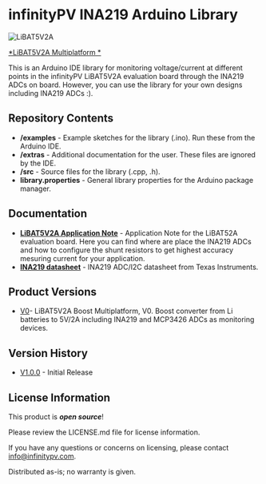 infinityPV INA219 Arduino Library
========================================

![LiBAT5V2A](https://github.com/infinityPV/infinityPV_INA219-library/blob/master/extras/LiBAT5V2A%20picture1.jpg)

[*LiBAT5V2A Multiplatform *](https://www.infinitypv.com) 


This is an Arduino IDE library for monitoring voltage/current at different points in the infinityPV LiBAT5V2A evaluation board
through the INA219 ADCs on board. However, you can use the library for your own designs including INA219 ADCs :).  

Repository Contents
-------------------

* **/examples** - Example sketches for the library (.ino). Run these from the Arduino IDE. 
* **/extras** - Additional documentation for the user. These files are ignored by the IDE. 
* **/src** - Source files for the library (.cpp, .h). 
* **library.properties** - General library properties for the Arduino package manager. 

Documentation
--------------
* **[LiBAT5V2A Application Note](https://infinitypv.com/electronics)** - Application Note for the LiBAT52A evaluation board. Here you can find where are place the INA219 ADCs and how to configure the shunt resistors to get highest accuracy mesuring current for your application. 
* **[INA219 datasheet](http://www.ti.com/lit/ds/symlink/ina219.pdf)** - INA219 ADC/I2C datasheet from Texas Instruments.

Product Versions
----------------
* [V0](https://infinitypv.com/electronics)- LiBAT5V2A Boost Multiplatform, V0. Boost converter from Li batteries to 5V/2A including INA219 and MCP3426 ADCs as monitoring devices. 

Version History
---------------
* [V1.0.0](https://github.com/infinityPV/infinityPV_INA219-library/releases/tag/V1.0.0) - Initial Release


License Information
-------------------

This product is _**open source**_! 

Please review the LICENSE.md file for license information. 

If you have any questions or concerns on licensing, please contact info@infinitypv.com.

Distributed as-is; no warranty is given.

